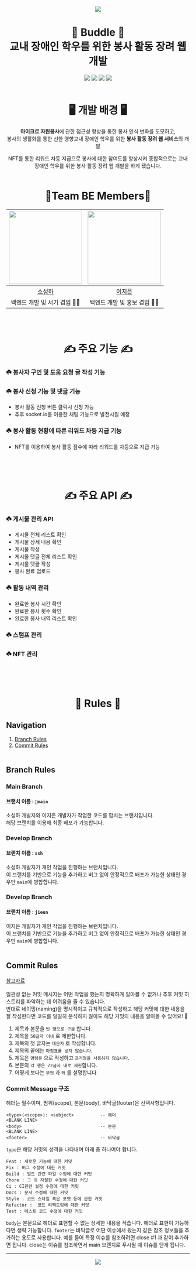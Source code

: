 <div align="center">

<img src="https://capsule-render.vercel.app/api?type=waving&color=9FC700&height=150&section=header" />

# 🌿 Buddle 🌿 </br> 교내 장애인 학우를 위한 봉사 활동 장려 웹 개발  
<img src="https://img.shields.io/badge/Postman-FF6C37?style=for-the-badge&logo=postman&logoColor=white"/>
<img src="https://img.shields.io/badge/springboot-6DB33F?style=for-the-badge&logo=springboot&logoColor=white"/>
<img src="https://img.shields.io/badge/visual%20studio%20code-007ACC?style=for-the-badge&logo=visualstudiocode&logoColor=white"/>
<img src="https://img.shields.io/badge/IntelliJ%20IDEA%20CE-0000CD?style=for-the-badge&logo=intellijidea&logoColor=white"/>
<br/><br/>

# 🖥️ 개발 배경 🖥️
**마이크로 자원봉사**에 관한 접근성 향상을 통한 봉사 인식 변화를 도모하고, <br/>
봉사의 생활화를 통한 선한 영향교내 장애인 학우를 위한 **봉사 활동 장려 웹 서비스**의 개발

NFT를 통한 리워드 차등 지급으로 봉사에 대한 참여도를 향상시켜 종합적으로는 교내 장애인 학우를 위한 봉사 활동 장려 웹 개발을 하게 됐습니다.<br/><br/>

# 💚Team BE Members💚
<img width="200px" src="https://github.com/BuddlIes/FrontEnd/assets/100847440/c4dc8df1-9ef1-40dd-a2bc-177ff4f31991"/> | <img width="200px" src="https://github.com/BuddlIes/FrontEnd/assets/100847440/114a2fda-8af6-488a-a968-e0c1c4a80cf9"/> | 
|:-----:|:-----:|
|[소성하](https://github.com/soseongha)|[이지은](https://github.com/LeeZEun)|
|백엔드 개발 및 서기 겸임 👩‍💻|백엔드 개발 및 홍보 겸임 🧑‍💻|
</div>
<br/><br/>

<div align="center">
  
# ✍️ 주요 기능 ✍️
</div>

### ☘️ 봉사자 구인 및 도움 요청 글 작성 기능
### ☘️ 봉사 신청 기능 및 댓글 기능
- 봉사 활동 신청 버튼 클릭시 신청 가능
- 추후 socket.io를 이용한 채팅 기능으로 발전시킬 예정
### ☘️ 봉사 활동 현황에 따른 리워드 차등 지급 기능
- NFT를 이용하여 봉사 활동 점수에 따라 리워드를 차등으로 지급 가능
## 
<br/><br/>

<div align="center">

# ✍️ 주요 API ✍️
</div>

### ☘️ 게시물 관리 API
- 게시물 전체 리스트 확인
- 게시물 상세 내용 확인
- 게시물 작성
- 게시물 댓글 전체 리스트 확인
- 게시물 댓글 작성
- 봉사 완료 업로드
### ☘️ 활동 내역 관리
- 완료한 봉사 시간 확인
- 완료한 봉사 횟수 확인
- 완료한 봉사 내역 리스트 확인
### ☘️ 스탬프 관리
### ☘️ NFT 관리
## 
<br/><br/>

<div align="center">
  
# 📜 Rules 📜

</div>

## Navigation
1. [Branch Rules](#branch-rules)
2. [Commit Rules](#commit-rules)<br/><br/>

## Branch Rules
### Main Branch
#### 브랜치 이름 : `main` <br>
소성하 개발자와 이지은 개발자가 작업한 코드를 합치는 브랜치입니다. <br>
해당 브랜치를 이용해 최종 배포가 가능합니다.

### Develop Branch
#### 브랜치 이름 : `ssh` <br>
소성하 개발자가 개인 작업을 진행하는 브랜치입니다. <br>
이 브랜치를 기반으로 기능을 추가하고 버그 없이 안정적으로 배포가 가능한 상태인 경우만 `main`에 병합합니다.

### Develop Branch
#### 브랜치 이름 : `jieun` <br>
이지은 개발자가 개인 작업을 진행하는 브랜치입니다. <br>
이 브랜치를 기반으로 기능을 추가하고 버그 없이 안정적으로 배포가 가능한 상태인 경우만 `main`에 병합합니다.<br/><br/>

## Commit Rules
[참고자료](https://beomseok95.tistory.com/328) <br><br>
일관성 없는 커밋 메시지는 어떤 작업을 했는지 명확하게 알아볼 수 없거나 추후 커밋 히스토리를 파악하는 데 어려움을 줄 수 있습니다. <br>
반대로 네이밍(naming)을 명시적이고 규칙적으로 작성하고 해당 커밋에 대한 내용을 잘 작성한다면 코드를 일일히 분석하지 않아도 해당 커밋의 내용을 알아볼 수 있어요! 👀

1. 제목과 본문을 `빈 행으로 구분` 합니다.
2. 제목을 `50글자 이내` 로 제한합니다.
3. 제목의 첫 글자는 `대문자` 로 작성합니다.
4. 제목의 끝에는 `마침표를 넣지 않습니다`.
5. 제목은 `명령문` 으로 작성하고 `과거형을 사용하지 않습니다`.
6. 본문의 `각 행은 72글자 내로 제한`합니다.
7. 어떻게 보다는 `무엇` 과 `왜` 를 설명합니다.

### Commit Message 구조
헤더는 필수이며, 범위(scope), 본문(body), 바닥글(footer)은 선택사항입니다.

```
<type>(<scope>): <subject>          -- 헤더
<BLANK LINE>
<body>                              -- 본문
<BLANK LINE>
<footer>                            -- 바닥글
```

`type`은 해당 커밋의 성격을 나타내며 아래 중 하나여야 합니다.
```
Feat : 새로운 기능에 대한 커밋
Fix : 버그 수정에 대한 커밋
Build : 빌드 관련 파일 수정에 대한 커밋
Chore : 그 외 자잘한 수정에 대한 커밋
Ci : CI관련 설정 수정에 대한 커밋
Docs : 문서 수정에 대한 커밋
Style : 코드 스타일 혹은 포맷 등에 관한 커밋
Refactor :  코드 리팩토링에 대한 커밋
Test : 테스트 코드 수정에 대한 커밋
```

`body`는 본문으로 헤더로 표현할 수 없는 상세한 내용을 적습니다.
헤더로 표현이 가능하다면 생략 가능합니다.
`footer`는 바닥글로 어떤 이슈에서 왔는지 같은 참조 정보들을 추가하는 용도로 사용합니다.
예를 들어 특정 이슈를 참조하려면 close #1 과 같이 추가하면 됩니다.
close는 이슈를 참조하면서 main 브랜치로 푸시될 때 이슈를 닫게 됩니다.

---

<div align="center">

<img src="https://capsule-render.vercel.app/api?type=waving&color=9FC700&height=150&section=footer" />

